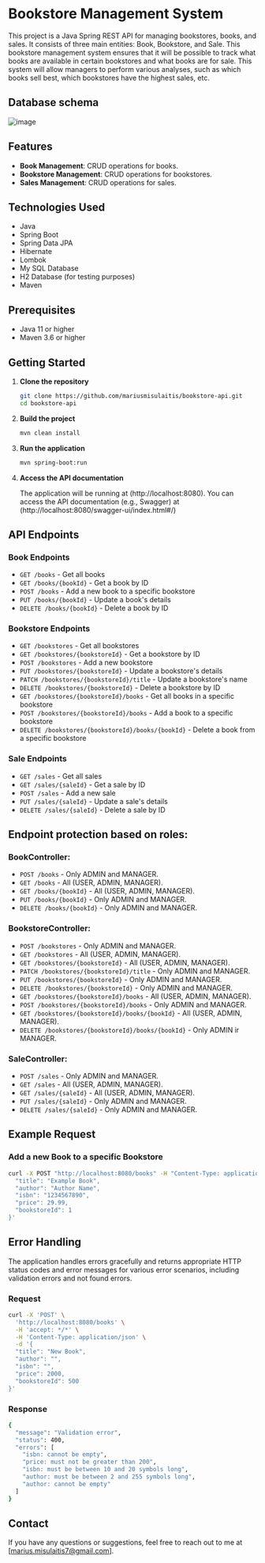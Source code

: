 
# Bookstore Management System

This project is a Java Spring REST API for managing bookstores, books, and sales. It consists of three main entities: Book, Bookstore, and Sale.
This bookstore management system ensures that it will be possible to track what books are available in certain bookstores and what books are for sale. 
This system will allow managers to perform various analyses, such as which books sell best, which bookstores have the highest sales, etc.

## Database schema


![ image](https://github.com/mariusmisulaitis/bookstore-api/assets/131879120/51e18a57-e6d9-4bb1-8297-95c404b17820)


## Features

- **Book Management**: CRUD operations for books.
- **Bookstore Management**: CRUD operations for bookstores.
- **Sales Management**: CRUD operations for sales.

## Technologies Used

- Java
- Spring Boot
- Spring Data JPA
- Hibernate
- Lombok
- My SQL Database
- H2 Database (for testing purposes)
- Maven

## Prerequisites

- Java 11 or higher
- Maven 3.6 or higher

## Getting Started

1. **Clone the repository**

    ```bash
    git clone https://github.com/mariusmisulaitis/bookstore-api.git
    cd bookstore-api
    ```

2. **Build the project**

    ```bash
    mvn clean install
    ```

3. **Run the application**

    ```bash
    mvn spring-boot:run
    ```

4. **Access the API documentation**

    The application will be running at (http://localhost:8080).
    You can access the API documentation (e.g., Swagger) at (http://localhost:8080/swagger-ui/index.html#/)




## API Endpoints

### Book Endpoints

- `GET /books` - Get all books
- `GET /books/{bookId}` - Get a book by ID
- `POST /books` - Add a new book to a specific bookstore
- `PUT /books/{bookId}` - Update a book's details
- `DELETE /books/{bookId}` - Delete a book by ID

### Bookstore Endpoints

- `GET /bookstores` - Get all bookstores
- `GET /bookstores/{bookstoreId}` - Get a bookstore by ID
- `POST /bookstores` - Add a new bookstore
- `PUT /bookstores/{bookstoreId}` - Update a bookstore's details
- `PATCH /bookstores/{bookstoreId}/title` - Update a bookstore's name
- `DELETE /bookstores/{bookstoreId}` - Delete a bookstore by ID
- `GET /bookstores/{bookstoreId}/books` - Get all books in a specific bookstore
- `POST /bookstores/{bookstoreId}/books` - Add a book to a specific bookstore
- `DELETE /bookstores/{bookstoreId}/books/{bookId}` - Delete a book from a specific bookstore

### Sale Endpoints

- `GET /sales` - Get all sales
- `GET /sales/{saleId}` - Get a sale by ID
- `POST /sales` - Add a new sale
- `PUT /sales/{saleId}` - Update a sale's details
- `DELETE /sales/{saleId}` - Delete a sale by ID


## Endpoint protection based on roles:

### BookController:

- `POST /books` - Only ADMIN and MANAGER.
- `GET /books` - All (USER, ADMIN, MANAGER).
- `GET /books/{bookId}` - All (USER, ADMIN, MANAGER).
- `PUT /books/{bookId}` - Only ADMIN and MANAGER.
- `DELETE /books/{bookId}` - Only ADMIN and MANAGER.

### BookstoreController:

- `POST /bookstores` - Only ADMIN and MANAGER.
- `GET /bookstores` - All (USER, ADMIN, MANAGER).
- `GET /bookstores/{bookstoreId}` - All (USER, ADMIN, MANAGER).
- `PATCH /bookstores/{bookstoreId}/title` - Only ADMIN and MANAGER.
- `PUT /bookstores/{bookstoreId}` - Only ADMIN and MANAGER.
- `DELETE /bookstores/{bookstoreId}` - Only ADMIN and MANAGER.
- `GET /bookstores/{bookstoreId}/books` - All (USER, ADMIN, MANAGER).
- `POST /bookstores/{bookstoreId}/books` - Only ADMIN and MANAGER.
- `GET /bookstores/{bookstoreId}/books/{bookId}` - All (USER, ADMIN, MANAGER).
- `DELETE /bookstores/{bookstoreId}/books/{bookId}` - Only ADMIN ir MANAGER.

### SaleController:

- `POST /sales` - Only ADMIN and MANAGER.
- `GET /sales` - All (USER, ADMIN, MANAGER).
- `GET /sales/{saleId}` - All (USER, ADMIN, MANAGER).
- `PUT /sales/{saleId}` - Only ADMIN and MANAGER.
- `DELETE /sales/{saleId}` - Only ADMIN and MANAGER.


## Example Request

### Add a new Book to a specific Bookstore

```bash
curl -X POST "http://localhost:8080/books" -H "Content-Type: application/json" -d '{
  "title": "Example Book",
  "author": "Author Name",
  "isbn": "1234567890",
  "price": 29.99,
  "bookstoreId": 1
}'
```


## Error Handling

The application handles errors gracefully and returns appropriate HTTP status codes and error messages for various error scenarios, including validation errors and not found errors.

### Request

```bash
curl -X 'POST' \
  'http://localhost:8080/books' \
  -H 'accept: */*' \
  -H 'Content-Type: application/json' \
  -d '{
  "title": "New Book",
  "author": "",
  "isbn": "",
  "price": 2000,
  "bookstoreId": 500
}'
```

### Response

```bash
{
  "message": "Validation error",
  "status": 400,
  "errors": [
    "isbn: cannot be empty",
    "price: must not be greater than 200",
    "isbn: must be between 10 and 20 symbols long",
    "author: must be between 2 and 255 symbols long",
    "author: cannot be empty"
  ]
}

```

## Contact
If you have any questions or suggestions, feel free to reach out to me at [marius.misulaitis7@gmail.com].
